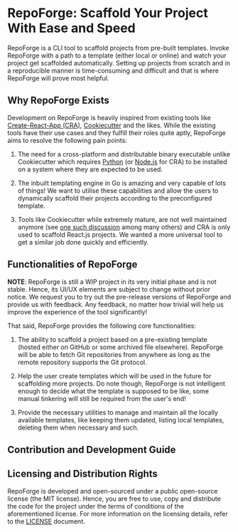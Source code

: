 # RepoForge: Scaffold Your Project With Ease and Speed

RepoForge is a CLI tool to scaffold projects from pre-built templates. Invoke
RepoForge with a path to a template (either local or online) and watch your
project get scaffolded automatically. Setting up projects from scratch and in a
reproducible manner is time-consuming and difficult and that is where RepoForge
will prove most helpful.

## Why RepoForge Exists

Development on RepoForge is heavily inspired from existing tools like
[Create-React-App (CRA)](https://create-react-app.dev),
[Cookiecutter](https://cookiecutter.readthedocs.io) and the likes. While the
existing tools have their use cases and they fulfill their roles quite aptly,
RepoForge aims to resolve the following pain points:

1. The need for a cross-platform and distributable binary executable unlike
   Cookiecutter which requires [Python](https://www.python.org) (or
   [Node.js](https://nodejs.org) for CRA) to be installed on a system where they
   are expected to be used.

2. The inbuilt templating engine in Go is amazing and very capable of lots of
   things! We want to utilise these capabilities and allow the users to
   dynamically scaffold their projects according to the preconfigured template.

3. Tools like Cookiecutter while extremely mature, are not well maintained
   anymore (see
   [one such discussion](https://github.com/cookiecutter/cookiecutter/issues/1642)
   among many others) and CRA is only used to scaffold React.js projects. We
   wanted a more universal tool to get a similar job done quickly and
   efficiently.

## Functionalities of RepoForge

**NOTE**: RepoForge is still a WIP project in its very initial phase and is not stable. Hence,
its UI/UX elements are subject to change without prior notice. We request you to
try out the pre-release versions of RepoForge and provide us with feedback. Any
feedback, no matter how trivial will help us improve the experience of the tool significantly!

That said, RepoForge provides the following core functionalities:

1. The ability to scaffold a project based on a pre-existing template (hosted
   either on GitHub or some archived file elsewhere). RepoForge will be able to
   fetch Git repositories from anywhere as long as the remote repository
   supports the Git protocol.

2. Help the user create templates which will be used in the future for
   scaffolding more projects. Do note though, RepoForge is not intelligent
   enough to decide what the template is supposed to be like, some manual
   tinkering will still be required from the user's end!

3. Provide the necessary utilities to manage and maintain all the locally
   available templates, like keeping them updated, listing local templates,
   deleting them when necessary and such.

## Contribution and Development Guide

<!-- TODO: Add a contributing and development guide later on -->

## Licensing and Distribution Rights

RepoForge is developed and open-sourced under a public open-source license (the
MIT license). Hence, you are free to use, copy and distribute the code for the
project under the terms of conditions of the aforementioned license. For more
information on the licensing details, refer to the [LICENSE](./LICENSE)
document.
